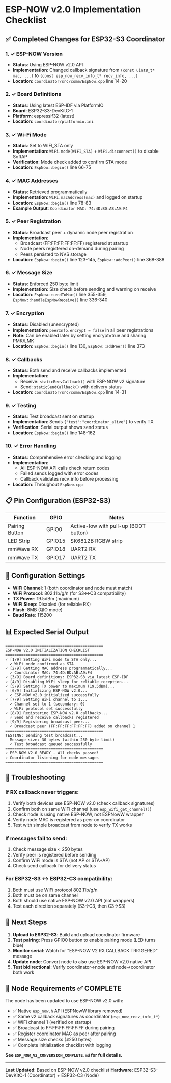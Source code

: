 # ESP-NOW v2.0 Implementation Checklist

## ✅ Completed Changes for ESP32-S3 Coordinator

### 1. ✓ ESP-NOW Version
- **Status**: Using ESP-NOW v2.0 API
- **Implementation**: Changed callback signature from `(const uint8_t* mac, ...)` to `(const esp_now_recv_info_t* recv_info, ...)`
- **Location**: `coordinator/src/comm/EspNow.cpp` line 14-20

### 2. ✓ Board Definitions
- **Status**: Using latest ESP-IDF via PlatformIO
- **Board**: ESP32-S3-DevKitC-1
- **Platform**: espressif32 (latest)
- **Location**: `coordinator/platformio.ini`

### 3. ✓ Wi-Fi Mode
- **Status**: Set to WIFI_STA only
- **Implementation**: `WiFi.mode(WIFI_STA)` + `WiFi.disconnect()` to disable SoftAP
- **Verification**: Mode check added to confirm STA mode
- **Location**: `EspNow::begin()` line 66-75

### 4. ✓ MAC Addresses
- **Status**: Retrieved programmatically
- **Implementation**: `WiFi.macAddress(mac)` and logged on startup
- **Location**: `EspNow::begin()` line 78-83
- **Example Output**: `Coordinator MAC: 74:4D:BD:AB:A9:F4`

### 5. ✓ Peer Registration
- **Status**: Broadcast peer + dynamic node peer registration
- **Implementation**: 
  - Broadcast (FF:FF:FF:FF:FF:FF) registered at startup
  - Node peers registered on-demand during pairing
  - Peers persisted to NVS storage
- **Location**: `EspNow::begin()` line 123-145, `EspNow::addPeer()` line 368-388

### 6. ✓ Message Size
- **Status**: Enforced 250 byte limit
- **Implementation**: Size check before sending and warning on receive
- **Location**: `EspNow::sendToMac()` line 355-359, `EspNow::handleEspNowReceive()` line 336-340

### 7. ✓ Encryption
- **Status**: Disabled (unencrypted)
- **Implementation**: `peerInfo.encrypt = false` in all peer registrations
- **Note**: Can be enabled later by setting encrypt=true and sharing PMK/LMK
- **Location**: `EspNow::begin()` line 130, `EspNow::addPeer()` line 373

### 8. ✓ Callbacks
- **Status**: Both send and receive callbacks implemented
- **Implementation**: 
  - Receive: `staticRecvCallback()` with ESP-NOW v2 signature
  - Send: `staticSendCallback()` with delivery status
- **Location**: `coordinator/src/comm/EspNow.cpp` line 14-31

### 9. ✓ Testing
- **Status**: Test broadcast sent on startup
- **Implementation**: Sends `{"test":"coordinator_alive"}` to verify TX
- **Verification**: Serial output shows send status
- **Location**: `EspNow::begin()` line 148-162

### 10. ✓ Error Handling
- **Status**: Comprehensive error checking and logging
- **Implementation**:
  - All ESP-NOW API calls check return codes
  - Failed sends logged with error codes
  - Callback validates recv_info before processing
- **Location**: Throughout `EspNow.cpp`

## 📋 Pin Configuration (ESP32-S3)

| Function | GPIO | Notes |
|----------|------|-------|
| Pairing Button | GPIO0 | Active-low with pull-up (BOOT button) |
| LED Strip | GPIO15 | SK6812B RGBW strip |
| mmWave RX | GPIO18 | UART2 RX |
| mmWave TX | GPIO17 | UART2 TX |

## 🔧 Configuration Settings

- **WiFi Channel**: 1 (both coordinator and node must match)
- **WiFi Protocol**: 802.11b/g/n (for S3↔C3 compatibility)
- **TX Power**: 19.5dBm (maximum)
- **WiFi Sleep**: Disabled (for reliable RX)
- **Flash**: 8MB (QIO mode)
- **Baud Rate**: 115200

## 📊 Expected Serial Output

```
===========================================
ESP-NOW V2.0 INITIALIZATION CHECKLIST
===========================================
✓ [1/9] Setting WiFi mode to STA only...
  ✓ WiFi mode confirmed as STA
✓ [2/9] Getting MAC address programmatically...
  ✓ Coordinator MAC: 74:4D:BD:AB:A9:F4
✓ [3/9] Board definitions: ESP32-S3 via latest ESP-IDF
✓ [4/9] Disabling WiFi sleep for reliable reception...
✓ [5/9] Setting TX power to maximum (19.5dBm)...
✓ [6/9] Initializing ESP-NOW v2.0...
  ✓ ESP-NOW v2.0 initialized successfully
✓ [7/9] Setting WiFi channel to 1...
  ✓ Channel set to 1 (secondary: 0)
  ✓ WiFi protocol set successfully
✓ [8/9] Registering ESP-NOW v2.0 callbacks...
  ✓ Send and receive callbacks registered
✓ [9/9] Registering broadcast peer...
  ✓ Broadcast peer (FF:FF:FF:FF:FF:FF) added on channel 1
===========================================
TESTING: Sending test broadcast...
  Message size: 30 bytes (within 250 byte limit)
  ✓ Test broadcast queued successfully
===========================================
✓ ESP-NOW V2.0 READY - All checks passed!
✓ Coordinator listening for node messages
===========================================
```

## 🐛 Troubleshooting

### If RX callback never triggers:
1. Verify both devices use ESP-NOW v2.0 (check callback signatures)
2. Confirm both on same WiFi channel (use `esp_wifi_get_channel()`)
3. Check node is using native ESP-NOW, not ESPNowW wrapper
4. Verify node MAC is registered as peer on coordinator
5. Test with simple broadcast from node to verify TX works

### If messages fail to send:
1. Check message size < 250 bytes
2. Verify peer is registered before sending
3. Confirm WiFi mode is STA (not AP or STA+AP)
4. Check send callback for delivery status

### For ESP32-S3 ↔ ESP32-C3 compatibility:
1. Both must use WiFi protocol 802.11b/g/n
2. Both must be on same channel
3. Both should use native ESP-NOW v2.0 API (not wrappers)
4. Test each direction separately (S3→C3, then C3→S3)

## 📝 Next Steps

1. **Upload to ESP32-S3**: Build and upload coordinator firmware
2. **Test pairing**: Press GPIO0 button to enable pairing mode (LED turns blue)
3. **Monitor serial**: Watch for "ESP-NOW V2 RX CALLBACK TRIGGERED" message
4. **Update node**: Convert node to also use ESP-NOW v2.0 native API
5. **Test bidirectional**: Verify coordinator→node and node→coordinator both work

## 🔗 Node Requirements ✅ COMPLETE

The node has been updated to use ESP-NOW v2.0 with:
- ✅ Native `esp_now.h` API (ESPNowW library removed)
- ✅ Same v2 callback signatures as coordinator (`esp_now_recv_info_t*`)
- ✅ WiFi channel 1 (verified on startup)
- ✅ Broadcast to FF:FF:FF:FF:FF:FF during pairing
- ✅ Register coordinator MAC as peer after pairing
- ✅ Message size checks (≤250 bytes)
- ✅ Complete initialization checklist with logging

**See `ESP_NOW_V2_CONVERSION_COMPLETE.md` for full details.**

---
**Last Updated**: Based on ESP-NOW v2.0 checklist
**Hardware**: ESP32-S3-DevKitC-1 (Coordinator) + ESP32-C3 (Node)
